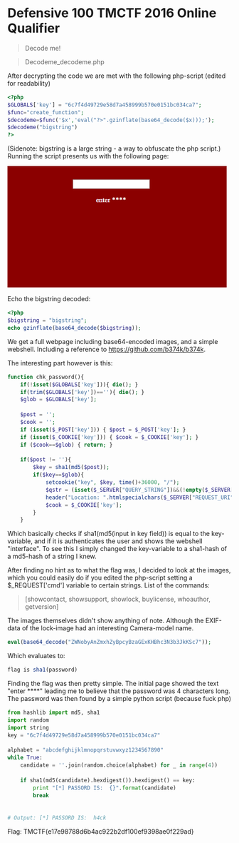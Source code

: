 # Defensive 100 TMCTF 2016 Online Qualifier

> Decode me!

>Decodeme_decodeme.php

After decrypting the code we are met with the following php-script (edited for readability)
```php
<?php
$GLOBALS['key'] = "6c7f4d49729e58d7a458999b570e0151bc034ca7";
$func="create_function";
$decodeme=$func('$x','eval("?>".gzinflate(base64_decode($x)));');
$decodeme("bigstring")
?>
```
(Sidenote: bigstring is a large string - a way to obfuscate the php script.)
Running the script presents us with the following page:

![bilde1](https://github.com/ItemizeNTNU/ItemizeNTNU.github.io/blob/master/images/bilde1.PNG?raw=true)

Echo the bigstring decoded:
```php
<?php
$bigstring = "bigstring";
echo gzinflate(base64_decode($bigstring));
```

We get a full webpage including base64-encoded images, and a simple webshell. Including a reference to https://github.com/b374k/b374k.

The interesting part however is this:

```php
function chk_password(){
    if(!isset($GLOBALS['key'])){ die(); }
    if(trim($GLOBALS['key'])==''){ die(); }
    $glob = $GLOBALS['key'];

    $post = '';
    $cook = '';
    if (isset($_POST['key'])) { $post = $_POST['key']; }
    if (isset($_COOKIE['key'])) { $cook = $_COOKIE['key']; }
    if ($cook==$glob) { return; }

    if($post != ''){
	    $key = sha1(md5($post));
        if($key==$glob){
		    setcookie("key", $key, time()+36000, "/");
            $qstr = (isset($_SERVER["QUERY_STRING"])&&(!empty($_SERVER["QUERY_STRING"])))?"?".$_SERVER["QUERY_STRING"]:"";
		    header("Location: ".htmlspecialchars($_SERVER["REQUEST_URI"].$qstr, 2 | 1));
        	$cook = $_COOKIE['key'];
	    }
    }
```

Which basically checks if sha1(md5(input in key field)) is equal to the key-variable, and if it is authenticates the user and shows the webshell "interface". To see this I simply changed the key-variable to a sha1-hash of a md5-hash of a string I knew.

After finding no hint as to what the flag was, I decided to look at the images, which you could easily do if you edited the php-script setting a $_REQUEST['cmd'] variable to certain strings. List of the commands:

> [showcontact, showsupport, showlock, buylicense, whoauthor, getversion]

The images themselves didn't show anything of note. Although the EXIF-data of the lock-image had an interesting Camera-model name.

```php
eval(base64_decode("ZWNobyAnZmxhZyBpcyBzaGExKHBhc3N3b3JkKSc7"));
```

Which evaluates to:

```php
flag is sha1(password)
```

Finding the flag was then pretty simple. The initial page showed the text "enter ****" leading me to believe that the password was 4 characters long. The password was then found by a simple python script (because fuck php)

```python
from hashlib import md5, sha1
import random
import string
key = "6c7f4d49729e58d7a458999b570e0151bc034ca7"

alphabet = "abcdefghijklmnopqrstuvwxyz1234567890"
while True:
    candidate = ''.join(random.choice(alphabet) for _ in range(4))

    if sha1(md5(candidate).hexdigest()).hexdigest() == key:
        print "[*] PASSORD IS:  {}".format(candidate)
        break
        
        
# Output: [*] PASSORD IS:  h4ck
```

Flag: TMCTF{e17e98788d6b4ac922b2df100ef9398ae0f229ad}
